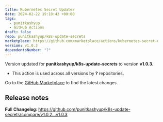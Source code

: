 ```yaml
---
title: Kubernetes Secret Updater
date: 2024-02-22 19:10:43 +00:00
tags:
  - punitkashyup
  - GitHub Actions
draft: false
repo: punitkashyup/k8s-update-secrets
marketplace: https://github.com/marketplace/actions/kubernetes-secret-updater
version: v1.0.3
dependentsNumber: "?"
---
```



Version updated for **punitkashyup/k8s-update-secrets** to version **v1.0.3**.
- This action is used across all versions by **?** repositories.

Go to the [GitHub Marketplace](https://github.com/marketplace/actions/kubernetes-secret-updater) to find the latest changes.

## Release notes

**Full Changelog**: https://github.com/punitkashyup/k8s-update-secrets/compare/v1.0.2...v1.0.3
